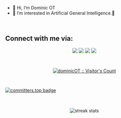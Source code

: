 
- 👋 Hi, I’m Dominic OT
- 👀 I’m interested in Artificial General Intelligence.💞️

<br>

## Connect with me via:
<p align="center">
   <a target="_blank"
    href="https://twitter.com/dominicdgenius"><img
    src="https://img.shields.io/badge/-Twitter-1DA1F2?style=for-the-badge&logo=Twitter&logoColor=white"></img></a>
  <a target="_blank"
    href="https://www.linkedin.com/in/dominic-oladapo-tonade-6605b2209/"><img
    src="https://img.shields.io/badge/-LinkedIn-0077b5?style=for-the-badge&logo=LinkedIn&logoColor=white"></img></a>
  <a target="_blank"
    href="mailto:dominicoladapotonade@gmail.com"><img
    src="https://img.shields.io/badge/-Gmail-D14836?style=for-the-badge&logo=Gmail&logoColor=white"></img></a>
  <a target="_blank"
    href="https://wa.me/+23280174187"><img
    src="https://img.shields.io/badge/WhatsApp-25D366?style=for-the-badge&logo=whatsapp&logoColor=white"></img></a>
</p>




<br>
<p align="center">
<a href="https://gist.github.com/dominicOT"><img src="https://profile-counter.glitch.me/{dominicOT}/count.svg" alt="dominicOT :: Visitor's Count" /></a>
</p>

<br>

[![committers.top badge](https://user-badge.committers.top/sierra_leone_private/dominicOT.svg)](https://user-badge.committers.top/sierra_leone_private/dominicOT)
<br>

<br>





<br>



 <div align="center">
<!--   <img width=390 src="https://github-readme-streak-stats.vercel.app/api/?user=wandeyyyyy&count_private=true&theme=react&border_radius=10" alt="streak stats"/> -->
<img src="https://github-readme-streak-stats.herokuapp.com/?user=dominicOT&count_private=true&theme=react&border_radius=10" alt="streak stats" margin-top="10"/>


</div>
